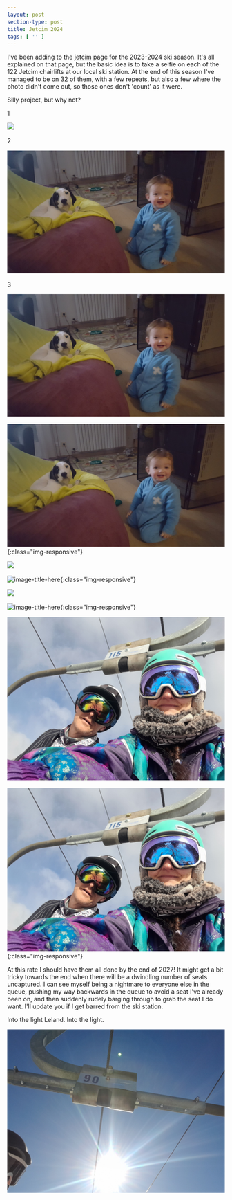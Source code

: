 ```yaml
---
layout: post
section-type: post
title: Jetcim 2024
tags: [ '' ]
---
```


I've been adding to the [jetcim](jetcim.html) page for the 2023-2024 ski season. It's all explained on that page, but the basic idea is to take a selfie on each of the 122 Jetcim chairlifts at our local ski station. At the end of this season I've managed to be on 32 of them, with a few repeats, but also a few where the photo didn't come out, so those ones don't 'count' as it were.

Silly project, but why not?

1

<img src="{{site.baseurl}}/img/assets/4.jpg">

2

<img src="/img/assets/4.jpg">

3

<img src="./images/4.jpg">

![image-title-here](./images/4.jpg){:class="img-responsive"}

<img src="../images/4.jpg">

![image-title-here](../images/4.jpg){:class="img-responsive"}

<img src="/images/4.jpg">

![image-title-here](/images/4.jpg){:class="img-responsive"}

<img src="img/jetcim/20240211_103440.jpg">

![image-title-here](img/jetcim/20240211_103440.jpg){:class="img-responsive"}

At this rate I should have them all done by the end of 2027! It might get a bit tricky towards the end when there will be a dwindling number of seats uncaptured. I can see myself being a nightmare to everyone else in the queue, pushing my way backwards in the queue to avoid a seat I've already been on, and then suddenly rudely barging through to grab the seat I do want. I'll update you if I get barred from the ski station.

Into the light Leland. Into the light.

<img src="img/jetcim/20240131_132222.jpg">
